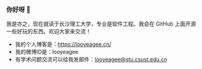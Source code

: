 ### 你好呀 👋

我是亦之，现在就读于长沙理工大学，专业是软件工程。我会在 GitHub 上面开源一些好玩的东西。欢迎大家来交流！

- 我的个人博客是：https://looyeagee.cn/
- 我的微博ID是：looyeagee
- 有学术问题交流可以给我发邮件：looyeagee@stu.csust.edu.cn
